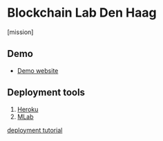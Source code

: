 # Blockchain Lab Den Haag

[mission]

## Demo

- [Demo website](https://bldh.herokuapp.com/)

## Deployment tools

1. [Heroku](http://herokuapp.com/)
2. [MLab](https://mlab.com/)

[deployment tutorial](https://imgur.com/a/dlssh)
